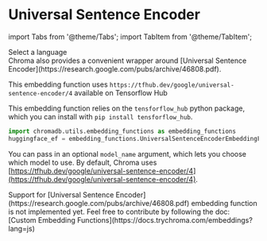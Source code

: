 ---
---

# Universal Sentence Encoder

import Tabs from '@theme/Tabs';
import TabItem from '@theme/TabItem';

<div class="select-language">Select a language</div>

<Tabs queryString groupId="lang">
<TabItem value="py" label="Python"></TabItem>
<TabItem value="js" label="JavaScript"></TabItem>
</Tabs>


<Tabs queryString groupId="lang" className="hideTabSwitcher">
<TabItem value="py" label="Python">
Chroma also provides a convenient wrapper around [Universal Sentence Encoder](https://research.google.com/pubs/archive/46808.pdf).

This embedding function uses `https://tfhub.dev/google/universal-sentence-encoder/4` available on Tensorflow Hub

This embedding function relies on the `tensforflow_hub` python package, which you can install with `pip install tensforflow_hub`.

```python
import chromadb.utils.embedding_functions as embedding_functions
huggingface_ef = embedding_functions.UniversalSentenceEncoderEmbeddingFunction()
```

You can pass in an optional `model_name` argument, which lets you choose which model to use. By default, Chroma uses [https://tfhub.dev/google/universal-sentence-encoder/4](https://tfhub.dev/google/universal-sentence-encoder/4).

</TabItem>
<TabItem value="js" label="JavaScript">
  Support for [Universal Sentence Encoder](https://research.google.com/pubs/archive/46808.pdf) embedding function is not implemented yet. Feel free to contribute by following the doc: [Custom Embedding Functions](https://docs.trychroma.com/embeddings?lang=js)
</TabItem>
</Tabs>
